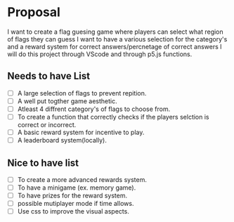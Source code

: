 # Proposal

I want to create a flag guesing game where players can select what region of flags they can guess I want to have a various selection for the category's and a reward system for correct answers/percnetage of correct answers I will do this project through VScode and through p5.js functions.

## Needs to have List
- [ ] A large selection of flags to prevent repition.
- [ ] A well put togther game aesthetic.
- [ ] Atleast 4 diffrent category's of flags to choose from.
- [ ] To create a function that correctly checks if the players selction is correct or incorrect.
- [ ] A basic reward system for incentive to play.
- [ ] A leaderboard system(locally).

## Nice to have list
- [ ] To create a more advanced rewards system.
- [ ] To have a minigame (ex. memory game).
- [ ] To have prizes for the reward system.
- [ ] possible mutiplayer mode if time allows.
- [ ] Use css to improve the visual aspects.